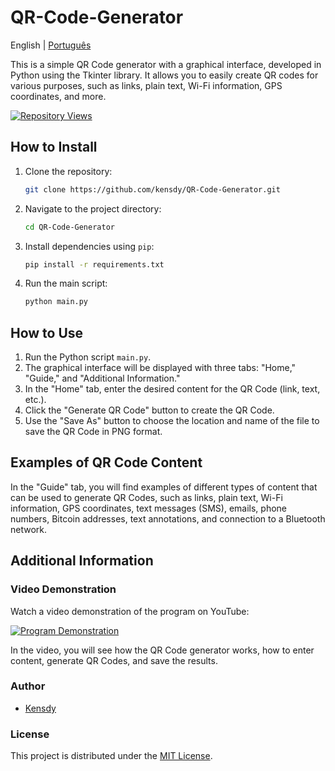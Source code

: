 # QR-Code-Generator

English | [Português](README_pt.md)

This is a simple QR Code generator with a graphical interface, developed in Python using the Tkinter library. It allows you to easily create QR codes for various purposes, such as links, plain text, Wi-Fi information, GPS coordinates, and more.

[![Repository Views](https://komarev.com/ghpvc/?username=kensdyqr&label=Views&color=brightgreen)](https://github.com/kensdy/QR-Code-Generator)

## How to Install

1. Clone the repository:

    ```bash
    git clone https://github.com/kensdy/QR-Code-Generator.git
    ```

2. Navigate to the project directory:

    ```bash
    cd QR-Code-Generator
    ```

3. Install dependencies using `pip`:

    ```bash
    pip install -r requirements.txt
    ```
    
4. Run the main script:

    ```bash
    python main.py
    ```

## How to Use

1. Run the Python script `main.py`.
2. The graphical interface will be displayed with three tabs: "Home," "Guide," and "Additional Information."
3. In the "Home" tab, enter the desired content for the QR Code (link, text, etc.).
4. Click the "Generate QR Code" button to create the QR Code.
5. Use the "Save As" button to choose the location and name of the file to save the QR Code in PNG format.

## Examples of QR Code Content

In the "Guide" tab, you will find examples of different types of content that can be used to generate QR Codes, such as links, plain text, Wi-Fi information, GPS coordinates, text messages (SMS), emails, phone numbers, Bitcoin addresses, text annotations, and connection to a Bluetooth network.

## Additional Information

### Video Demonstration

Watch a video demonstration of the program on YouTube:

[![Program Demonstration](https://img.youtube.com/vi/OGrucDV3FcI/0.jpg)](https://www.youtube.com/watch?v=OGrucDV3FcI)

In the video, you will see how the QR Code generator works, how to enter content, generate QR Codes, and save the results.

### Author

- [Kensdy](https://github.com/kensdy)

### License

This project is distributed under the [MIT License](LICENSE).
